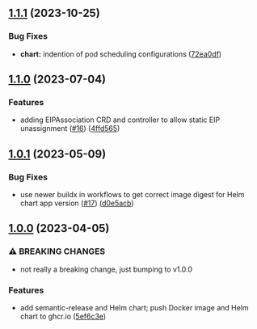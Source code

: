## [1.1.1](https://github.com/goto-opensource/k8s-aws-operator/compare/v1.1.0...v1.1.1) (2023-10-25)


### Bug Fixes

* **chart:** indention of pod scheduling configurations ([72ea0df](https://github.com/goto-opensource/k8s-aws-operator/commit/72ea0dff373c191249719d6cc95cf0d35386dc90))

## [1.1.0](https://github.com/goto-opensource/k8s-aws-operator/compare/v1.0.1...v1.1.0) (2023-07-04)


### Features

* adding EIPAssociation CRD and controller to allow static EIP unassignment ([#16](https://github.com/goto-opensource/k8s-aws-operator/issues/16)) ([4ffd565](https://github.com/goto-opensource/k8s-aws-operator/commit/4ffd565aa5f834b59de5f80aca9db9a492eecac8))

## [1.0.1](https://github.com/goto-opensource/k8s-aws-operator/compare/v1.0.0...v1.0.1) (2023-05-09)


### Bug Fixes

* use newer buildx in workflows to get correct image digest for Helm chart app version ([#17](https://github.com/goto-opensource/k8s-aws-operator/issues/17)) ([d0e5acb](https://github.com/goto-opensource/k8s-aws-operator/commit/d0e5acb492c873603486f92ded4fc7ef4b2a811d))

## [1.0.0](https://github.com/goto-opensource/k8s-aws-operator/compare/v0.0.5...v1.0.0) (2023-04-05)


### ⚠ BREAKING CHANGES

* not really a breaking change, just bumping to v1.0.0

### Features

* add semantic-release and Helm chart; push Docker image and Helm chart to ghcr.io ([5ef6c3e](https://github.com/goto-opensource/k8s-aws-operator/commit/5ef6c3efb7908c4be524d29b4ac7042d16a62d18))
